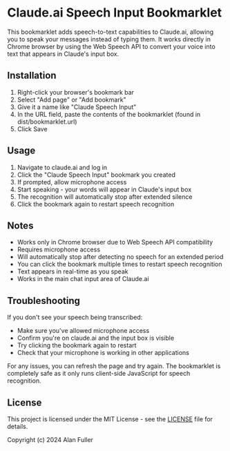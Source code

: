 # Claude.ai Speech Input Bookmarklet

This bookmarklet adds speech-to-text capabilities to Claude.ai, allowing you to speak your messages instead of typing them. It works directly in Chrome browser by using the Web Speech API to convert your voice into text that appears in Claude's input box.

## Installation

1. Right-click your browser's bookmark bar
2. Select "Add page" or "Add bookmark"
3. Give it a name like "Claude Speech Input"
4. In the URL field, paste the contents of the bookmarklet (found in dist/bookmarklet.url)
5. Click Save

## Usage

1. Navigate to claude.ai and log in
2. Click the "Claude Speech Input" bookmark you created
3. If prompted, allow microphone access
4. Start speaking - your words will appear in Claude's input box
5. The recognition will automatically stop after extended silence
6. Click the bookmark again to restart speech recognition

## Notes

- Works only in Chrome browser due to Web Speech API compatibility
- Requires microphone access
- Will automatically stop after detecting no speech for an extended period
- You can click the bookmark multiple times to restart speech recognition
- Text appears in real-time as you speak
- Works in the main chat input area of Claude.ai

## Troubleshooting

If you don't see your speech being transcribed:
- Make sure you've allowed microphone access
- Confirm you're on claude.ai and the input box is visible
- Try clicking the bookmark again to restart
- Check that your microphone is working in other applications

For any issues, you can refresh the page and try again. The bookmarklet is completely safe as it only runs client-side JavaScript for speech recognition.

## License

This project is licensed under the MIT License - see the [LICENSE](LICENSE) file for details.

Copyright (c) 2024 Alan Fuller
